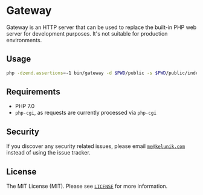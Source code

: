 # Gateway

Gateway is an HTTP server that can be used to replace the built-in PHP web server for development purposes. It's not suitable for production environments.

## Usage

```bash
php -dzend.assertions=-1 bin/gateway -d $PWD/public -s $PWD/public/index.php -e development
```

## Requirements

 - PHP 7.0
 - `php-cgi`, as requests are currently processed via `php-cgi`

## Security

If you discover any security related issues, please email [`me@kelunik.com`](mailto:me@kelunik.com) instead of using the issue tracker.

## License

The MIT License (MIT). Please see [`LICENSE`](./LICENSE) for more information.
